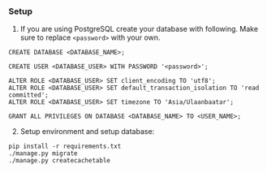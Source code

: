 ### Setup

1. If you are using PostgreSQL create your database with following. Make sure to replace `<password>` with your own.

```
CREATE DATABASE <DATABASE_NAME>;

CREATE USER <DATABASE_USER> WITH PASSWORD '<password>';

ALTER ROLE <DATABASE_USER> SET client_encoding TO 'utf8';
ALTER ROLE <DATABASE_USER> SET default_transaction_isolation TO 'read committed';
ALTER ROLE <DATABASE_USER> SET timezone TO 'Asia/Ulaanbaatar';

GRANT ALL PRIVILEGES ON DATABASE <DATABASE_NAME> TO <USER_NAME>;
```
2. Setup environment and setup database:

```
pip install -r requirements.txt
./manage.py migrate
./manage.py createcachetable
```